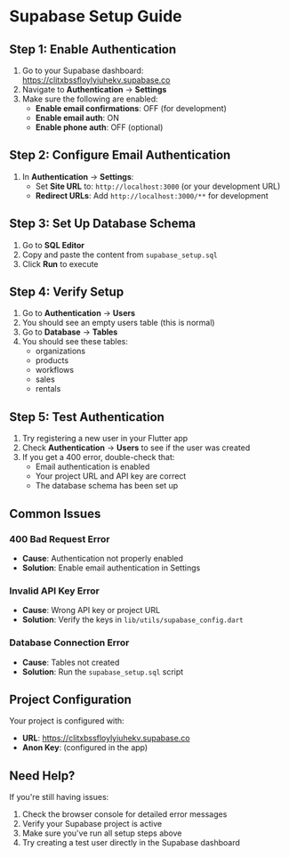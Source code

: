 # Supabase Setup Guide

## Step 1: Enable Authentication

1. Go to your Supabase dashboard: https://clitxbssfloylyiuhekv.supabase.co
2. Navigate to **Authentication** → **Settings**
3. Make sure the following are enabled:
   - **Enable email confirmations**: OFF (for development)
   - **Enable email auth**: ON
   - **Enable phone auth**: OFF (optional)

## Step 2: Configure Email Authentication

1. In **Authentication** → **Settings**:
   - Set **Site URL** to: `http://localhost:3000` (or your development URL)
   - **Redirect URLs**: Add `http://localhost:3000/**` for development

## Step 3: Set Up Database Schema

1. Go to **SQL Editor**
2. Copy and paste the content from `supabase_setup.sql`
3. Click **Run** to execute

## Step 4: Verify Setup

1. Go to **Authentication** → **Users**
2. You should see an empty users table (this is normal)
3. Go to **Database** → **Tables**
4. You should see these tables:
   - organizations
   - products
   - workflows
   - sales
   - rentals

## Step 5: Test Authentication

1. Try registering a new user in your Flutter app
2. Check **Authentication** → **Users** to see if the user was created
3. If you get a 400 error, double-check that:
   - Email authentication is enabled
   - Your project URL and API key are correct
   - The database schema has been set up

## Common Issues

### 400 Bad Request Error
- **Cause**: Authentication not properly enabled
- **Solution**: Enable email authentication in Settings

### Invalid API Key Error
- **Cause**: Wrong API key or project URL
- **Solution**: Verify the keys in `lib/utils/supabase_config.dart`

### Database Connection Error
- **Cause**: Tables not created
- **Solution**: Run the `supabase_setup.sql` script

## Project Configuration

Your project is configured with:
- **URL**: https://clitxbssfloylyiuhekv.supabase.co
- **Anon Key**: (configured in the app)

## Need Help?

If you're still having issues:
1. Check the browser console for detailed error messages
2. Verify your Supabase project is active
3. Make sure you've run all setup steps above
4. Try creating a test user directly in the Supabase dashboard